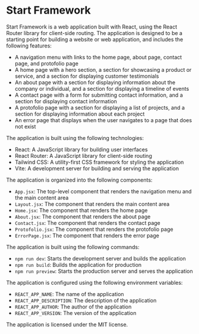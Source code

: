 # Start Framework

Start Framework is a web application built with React, using the React Router library for client-side routing. The application is designed to be a starting point for building a website or web application, and includes the following features:

* A navigation menu with links to the home page, about page, contact page, and protofolio page
* A home page with a hero section, a section for showcasing a product or service, and a section for displaying customer testimonials
* An about page with a section for displaying information about the company or individual, and a section for displaying a timeline of events
* A contact page with a form for submitting contact information, and a section for displaying contact information
* A protofolio page with a section for displaying a list of projects, and a section for displaying information about each project
* An error page that displays when the user navigates to a page that does not exist

The application is built using the following technologies:

* React: A JavaScript library for building user interfaces
* React Router: A JavaScript library for client-side routing
* Tailwind CSS: A utility-first CSS framework for styling the application
* Vite: A development server for building and serving the application

The application is organized into the following components:

* `App.jsx`: The top-level component that renders the navigation menu and the main content area
* `Layout.jsx`: The component that renders the main content area
* `Home.jsx`: The component that renders the home page
* `About.jsx`: The component that renders the about page
* `Contact.jsx`: The component that renders the contact page
* `Protofolio.jsx`: The component that renders the protofolio page
* `ErrorPage.jsx`: The component that renders the error page

The application is built using the following commands:

* `npm run dev`: Starts the development server and builds the application
* `npm run build`: Builds the application for production
* `npm run preview`: Starts the production server and serves the application

The application is configured using the following environment variables:

* `REACT_APP_NAME`: The name of the application
* `REACT_APP_DESCRIPTION`: The description of the application
* `REACT_APP_AUTHOR`: The author of the application
* `REACT_APP_VERSION`: The version of the application

The application is licensed under the MIT license.

